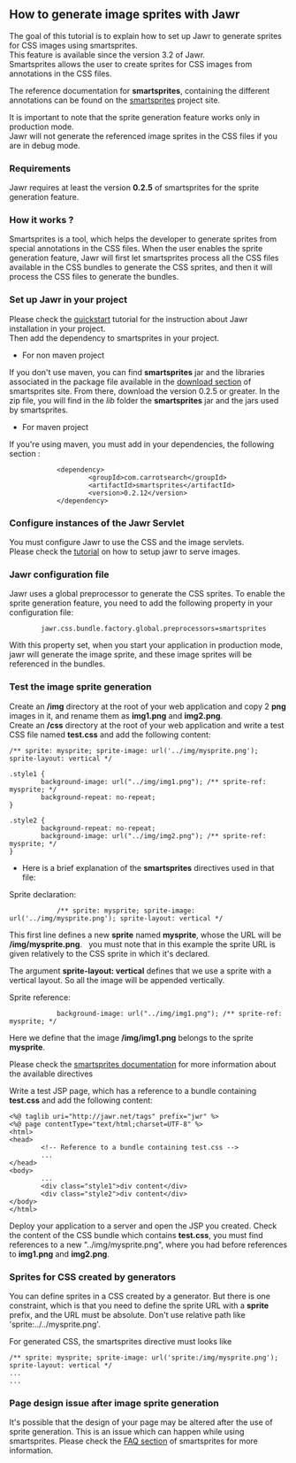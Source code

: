 How to generate image sprites with Jawr
------------

The goal of this tutorial is to explain how to set up Jawr to generate
sprites for CSS images using smartsprites.  
This feature is available since the version 3.2 of Jawr.  
Smartsprites allows the user to create sprites for CSS images from
annotations in the CSS files.

The reference documentation for **smartsprites**, containing the
different annotations can be found on the
[smartsprites](http://csssprites.org/) project site. 

It is important to note that the sprite generation feature works only in
production mode.  
Jawr will not generate the referenced image sprites in the CSS files
if you are in debug mode.


### Requirements

Jawr requires at least the version **0.2.5** of smartsprites for the
sprite generation feature.

### How it works ?

Smartsprites is a tool, which helps the developer to generate sprites
from special annotations in the CSS files. When the user enables the
sprite generation feature, Jawr will first let smartsprites process all
the CSS files available in the CSS bundles to generate the CSS sprites,
and then it will process the CSS files to generate the bundles.

### Set up Jawr in your project

Please check the [quickstart](./quickstart.html) tutorial for the
instruction about Jawr installation in your project.  
Then add the dependency to smartsprites in your project.

-   For non maven project

  If you don't use maven, you can find **smartsprites** jar and the
    libraries associated in the package file available in the [download
    section](http://download.csssprites.org/) of smartsprites site.
    From there, download the version 0.2.5 or greater. In the zip file,
    you will find in the *lib* folder the **smartsprites** jar and the
    jars used by smartsprites.

-   For maven project

   If you're using maven, you must add in your dependencies, the
    following section :

                <dependency>
                        <groupId>com.carrotsearch</groupId>
                        <artifactId>smartsprites</artifactId>
                        <version>0.2.12</version>
                </dependency>


### Configure instances of the Jawr Servlet

You must configure Jawr to use the CSS and the image servlets.  
Please check the [tutorial](./howToUseJawrToServeImage.html) on how to setup jawr to serve images.


### Jawr configuration file

Jawr uses a global preprocessor to generate the CSS sprites. To enable
the sprite generation feature, you need to add the following property in
your configuration file:

            jawr.css.bundle.factory.global.preprocessors=smartsprites


With this property set, when you  start your application in
production mode, jawr will generate the image sprite, and these image
sprites will be referenced in the bundles.


### Test the image sprite generation

Create an **/img** directory at the root of your web application and
copy 2 **png** images in it, and rename them as **img1.png** and
**img2.png**.  
Create an **/css** directory at the root of your web application and
write a test CSS file named **test.css** and add the following content:


    /** sprite: mysprite; sprite-image: url('../img/mysprite.png'); sprite-layout: vertical */ 

    .style1 {
            background-image: url("../img/img1.png"); /** sprite-ref: mysprite; */
            background-repeat: no-repeat;
    }

    .style2 {
            background-repeat: no-repeat;
            background-image: url("../img/img2.png"); /** sprite-ref: mysprite; */ 
    }


-   Here is a brief explanation of the **smartsprites** directives used
    in that file:

   Sprite declaration:


                /** sprite: mysprite; sprite-image: url('../img/mysprite.png'); sprite-layout: vertical */


   This first line defines a new **sprite** named **mysprite**, whose
    the URL will be **/img/mysprite.png**.   you must note that in this
    example the sprite URL is given relatively to the CSS sprite in
    which it's declared.

   The argument **sprite-layout: vertical** defines that we use a
    sprite with a vertical layout. So all the image will be
    appended vertically.

   Sprite reference:


                background-image: url("../img/img1.png"); /** sprite-ref: mysprite; */


   Here we define that the image **/img/img1.png** belongs to the
    sprite **mysprite**.

   Please check the [smartsprites documentation](http://csssprites.org/) for more
    information about the available directives

Write a test JSP page, which has a reference to a bundle containing
**test.css** and add the following content:

    <%@ taglib uri="http://jawr.net/tags" prefix="jwr" %>
    <%@ page contentType="text/html;charset=UTF-8" %>
    <html>
    <head>
            <!-- Reference to a bundle containing test.css -->
            ...
    </head>
    <body>
            ...
            <div class="style1">div content</div>   
            <div class="style2">div content</div>
    </body>
    </html>

Deploy your application to a server and open the JSP you created. Check
the content of the CSS bundle which contains **test.css**, you must find
references to a new "../img/mysprite.png", where you had before
references to **img1.png** and **img2.png**.

### Sprites for CSS created by generators

You can define sprites in a CSS created by a generator. But there is one
constraint, which is that you need to define the sprite URL with a
**sprite** prefix, and the URL must be absolute. Don't use relative path
like 'sprite:../../mysprite.png'.

For generated CSS, the smartsprites directive must looks like

    /** sprite: mysprite; sprite-image: url('sprite:/img/mysprite.png'); sprite-layout: vertical */ 
    ...
    ...

### Page design issue after image sprite generation

It's possible that the design of your page may be altered after the use
of sprite generation.
This is an issue which can happen while using smartsprites. Please check
the [FAQ section](http://csssprites.org/#faq) of smartsprites for more information.
